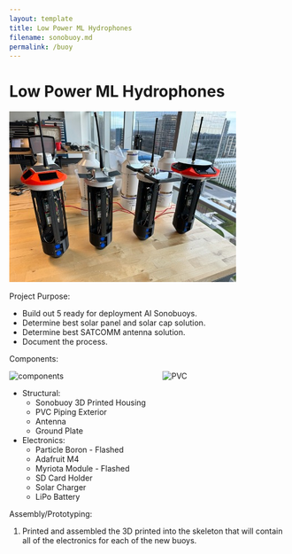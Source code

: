 ```yaml
---
layout: template
title: Low Power ML Hydrophones
filename: sonobuoy.md
permalink: /buoy
---
```


# Low Power ML Hydrophones

<img src="img/sonobuoys.jpg" alt="Sonobuoys" style="width: 45%: 5px;" />

Project Purpose:

- Build out 5 ready for deployment AI Sonobuoys.
- Determine best solar panel and solar cap solution.
- Determine best SATCOMM antenna solution.
- Document the process.

Components:

<div style="display: flex; justify-content: space-between;">
  <img src="img/hydrophone_comp.jpg" alt="components" style="width: 45%; margin-right: 5px;" />
  <img src="img/hydrophone_pvc.jpg" alt="PVC" style="width: 45%; margin-left: 5px;" />
</div>

- Structural:
    - Sonobuoy 3D Printed Housing
    - PVC Piping Exterior
    - Antenna
    - Ground Plate
- Electronics:
    - Particle Boron - Flashed
    - Adafruit M4
    - Myriota Module - Flashed
    - SD Card Holder
    - Solar Charger
    - LiPo Battery

Assembly/Prototyping:

1. Printed and assembled the 3D printed into the skeleton that will contain all of the electronics for each of the new buoys.


